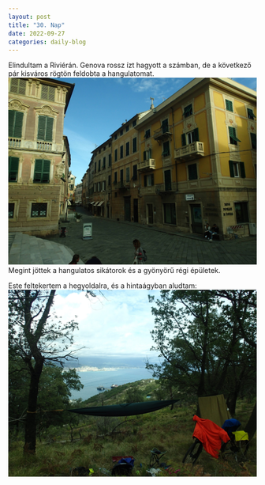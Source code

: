 ```yaml
---
layout: post
title: "30. Nap"
date: 2022-09-27
categories: daily-blog
---
```


Elindultam a Riviérán. Genova rossz ízt hagyott a számban, de a következő pár kisváros rögtön feldobta a hangulatomat.
![Utca](/day30utca.jpg)
Megint jöttek a hangulatos sikátorok és a gyönyörű régi épületek.

Este feltekertem a hegyoldalra, és a hintaágyban aludtam: ![Tábor](/day30camp.jpg)
